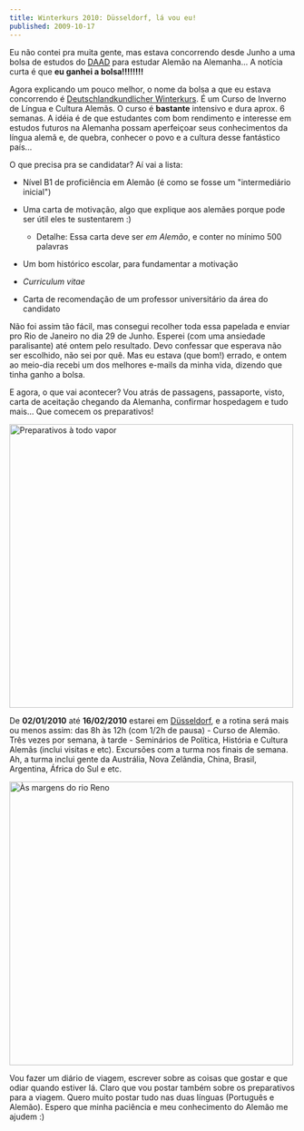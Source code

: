 ```yaml
---
title: Winterkurs 2010: Düsseldorf, lá vou eu!
published: 2009-10-17
---
```


Eu não contei pra muita gente, mas estava concorrendo desde Junho a uma bolsa de estudos do [DAAD][1] para estudar Alemão na Alemanha...
A notícia curta é que **eu ganhei a bolsa!!!!!!!!**

Agora explicando um pouco melhor, o nome da bolsa a que eu estava concorrendo é [Deutschlandkundlicher Winterkurs][2].
É um Curso de Inverno de Língua e Cultura Alemãs.
O curso é **bastante** intensivo e dura aprox. 6 semanas.
A idéia é de que estudantes com bom rendimento e interesse em estudos futuros na Alemanha possam aperfeiçoar seus conhecimentos da língua alemã e,
de quebra, conhecer o povo e a cultura desse fantástico país...

<!--more-->

O que precisa pra se candidatar? Aí vai a lista:

  * Nível B1 de proficiência em Alemão (é como se fosse um "intermediário inicial")

  * Uma carta de motivação, algo que explique aos alemães porque pode ser útil eles te sustentarem :)
      + Detalhe: Essa carta deve ser _em Alemão_, e conter no mínimo 500 palavras

  * Um bom histórico escolar, para fundamentar a motivação

  * _Curriculum vitae_

  * Carta de recomendação de um professor universitário da área do candidato

Não foi assim tão fácil, mas consegui recolher toda essa papelada e enviar pro Rio de Janeiro no dia 29 de Junho.
Esperei (com uma ansiedade paralisante) até ontem pelo resultado.
Devo confessar que esperava não ser escolhido, não sei por quê.
Mas eu estava (que bom!) errado, e ontem ao meio-dia recebi um dos melhores e-mails da minha vida, dizendo que tinha ganho a bolsa.

E agora, o que vai acontecer?
Vou atrás de passagens, passaporte, visto, carta de aceitação chegando da Alemanha, confirmar hospedagem e tudo mais...
Que comecem os preparativos!

<div id="imgdiv-pass"><style type="text/css" scoped> #imgdiv-pass img { width:500px };</style>

 ![Preparativos à todo vapor](/files/imgs/2009-10_15_mhg_passaporte.jpg)

</div>

De **02/01/2010** até **16/02/2010** estarei em [Düsseldorf][3], e a rotina será mais ou menos assim:
das 8h às 12h (com 1/2h de pausa) - Curso de Alemão.
Três vezes por semana, à tarde - Seminários de Política, História e Cultura Alemãs (inclui visitas e etc).
Excursões com a turma nos finais de semana.
Ah, a turma inclui gente da Austrália, Nova Zelândia, China, Brasil, Argentina, África do Sul e etc.

<div id="imgdiv-rhein"><style type="text/css" scoped> #imgdiv-rhein img { width:500px };</style>

 ![Às margens do rio Reno](/files/imgs/2009-10_Duesseldorf_riverside_by_night_01.jpg)

</div>

Vou fazer um diário de viagem, escrever sobre as coisas que gostar e que odiar quando estiver lá.
Claro que vou postar também sobre os preparativos para a viagem.
Quero muito postar tudo nas duas línguas (Português e Alemão).
Espero que minha paciência e meu conhecimento do Alemão me ajudem :)

[1]: <http://rio.daad.de/>
[2]: <http://www.daad.org.br/pt/18311/index.html>
[3]: <http://pt.wikipedia.org/wiki/Düsseldorf>
